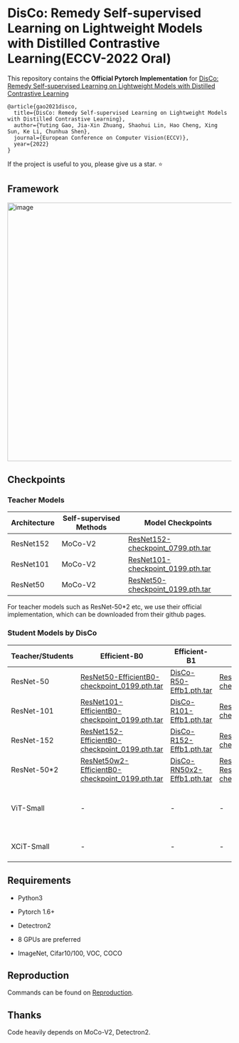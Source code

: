 # DisCo: Remedy Self-supervised Learning on Lightweight Models with Distilled Contrastive Learning(ECCV-2022 Oral)



This repository contains the **Official Pytorch Implementation** for [DisCo: Remedy Self-supervised Learning on Lightweight Models with Distilled Contrastive Learning](https://arxiv.org/abs/2104.09124)

```
@article{gao2021disco,
  title={DisCo: Remedy Self-supervised Learning on Lightweight Models with Distilled Contrastive Learning},
  author={Yuting Gao, Jia-Xin Zhuang, Shaohui Lin, Hao Cheng, Xing Sun, Ke Li, Chunhua Shen},
  journal={European Conference on Computer Vision(ECCV)},
  year={2022}
}
```

If the project is useful to you, please give us a star. ⭐️


## Framework

<img width="580" alt="image" src="https://user-images.githubusercontent.com/22510464/124569124-3f0a1800-de78-11eb-8734-dfe86d87197d.png">


## Checkpoints

### Teacher Models 

| Architecture | Self-supervised Methods | Model Checkpoints                                            |
| :----------- | ----------------------- | ------------------------------------------------------------ |
| ResNet152    | MoCo-V2                 | [ResNet152-checkpoint_0799.pth.tar](https://hkustconnect-my.sharepoint.com/:u:/g/personal/jzhuangad_connect_ust_hk/Ea-cJlU8dV1IhyxUqfvqNFwBnhf3y7P9h0KBjK8eUluboQ?e=jKUIOJ) |
| ResNet101    | MoCo-V2                 | [ResNet101-checkpoint_0199.pth.tar](https://hkustconnect-my.sharepoint.com/:u:/g/personal/jzhuangad_connect_ust_hk/EYwQUxw76pRGodADpRZK42AB7j1iRu0VTDz7OgZyRwaJ2A?e=E9Cg20) |
| ResNet50     | MoCo-V2                 | [ResNet50-checkpoint_0199.pth.tar](https://hkustconnect-my.sharepoint.com/:u:/g/personal/jzhuangad_connect_ust_hk/EZaGJw0bXsFAp5JUTzhPtecBeyk77qOPqvG5E24H9Pehmg?e=9wtpzJ) |

For teacher models such as ResNet-50*2 etc, we use their official implementation, which can be downloaded from their github pages. 

### Student Models by DisCo

| Teacher/Students | Efficient-B0   |   Efficient-B1   | ResNet-18  | ResNet-34 | MobileNet-v3 |Vit-Tiny   | XCiT-Tiny                                                   |
| ----------------| --------------------------- | --------------------------- | --------------------------- | ------------------------------------------------------------ | ------------------------------------------------------------ | ------------------------------------------------------------ | ------------------------------------------------------------ |
| ResNet-50        | [ResNet50-EfficientB0-checkpoint_0199.pth.tar](https://hkustconnect-my.sharepoint.com/:u:/g/personal/jzhuangad_connect_ust_hk/EZ3HDEiMWN9Hh8q2Vdk70vABCNaEKahc4-G2lo6n-hm_UA?e=dagoX8) | [DisCo-R50-Effb1.pth.tar](https://hkustconnect-my.sharepoint.com/:u:/g/personal/jzhuangad_connect_ust_hk/EV1WPVvdupJFhf8dIt5UHlMBA1ISoPvmS5i5HKAfWOjMLg?e=LRMvua) | [ResNet50-ResNet18-checkpoint_0199.pth.tar](https://hkustconnect-my.sharepoint.com/:u:/g/personal/jzhuangad_connect_ust_hk/ET_i6g883Z5Gk8_WMRRypsIBvsDFCkoEHNaX1fPQRvhQ8A?e=SGeALD) | [DisCo-R50-R34.pth.tar](https://hkustconnect-my.sharepoint.com/:u:/g/personal/jzhuangad_connect_ust_hk/EZVX5NO2y69NoCe3BI-PNF0BpKNJR1QHKKNZsDfXcTZ0yw?e=CWsuv3) | [DisCo-R50-Mob.pth.tar](https://hkustconnect-my.sharepoint.com/:u:/g/personal/jzhuangad_connect_ust_hk/ERiHbUJATK9GlIa2wJZmcqMBs3sHHzVzSrnyEPNBwNp0rA?e=WiGbYW) |-                                                            | -                                                            |
| ResNet-101       | [ResNet101-EfficientB0-checkpoint_0199.pth.tar](https://hkustconnect-my.sharepoint.com/:u:/g/personal/jzhuangad_connect_ust_hk/EUFnxWihEf9DgsJF0qXqQqwBaGz0COwJEpgcq_QY141MQg?e=PLdWgX) | [DisCo-R101-Effb1.pth.tar](https://hkustconnect-my.sharepoint.com/:u:/g/personal/jzhuangad_connect_ust_hk/EekuIGR6ridFvAg3NhD9GxQBqpMfjucXIjjHSSdffkPn-w?e=7bqAf2) | [ResNet101-ResNet18-checkpoint_0199.pth.tar](https://hkustconnect-my.sharepoint.com/:u:/g/personal/jzhuangad_connect_ust_hk/ERAE008V4TFForMi1C-oNmEBFpgZQmvUJmVNFENC2WXD6Q?e=Fmkptt) | [DisCo-R101-R34.pth.tar](https://hkustconnect-my.sharepoint.com/:u:/g/personal/jzhuangad_connect_ust_hk/EYCLWUYDqhhOiEa6ds5rjHYBKS7GRrEHToGqsbwBLf_jug?e=CmOOdM) |[DisCo-R101-Mob.pth.tar](https://hkustconnect-my.sharepoint.com/:u:/g/personal/jzhuangad_connect_ust_hk/ERu92035ZmNHk9lvuyj6dGIBVKZ_SO1r6ZoR_Ca_AZ207A?e=76VvCt)|-                                                            | -                                                            |
| ResNet-152       | [ResNet152-EfficientB0-checkpoint_0199.pth.tar](https://hkustconnect-my.sharepoint.com/:u:/g/personal/jzhuangad_connect_ust_hk/EUwOfm8UmNtJssIShAZIiLsBnbJGY8VCTcYBXOuVdB-b4w?e=O7G897) | [DisCo-R152-Effb1.pth.tar](https://hkustconnect-my.sharepoint.com/:u:/g/personal/jzhuangad_connect_ust_hk/EboHOWOGpvNAvdXH9mAef1wBlwY6MyoG6X1ERKi8TUAbYQ?e=a5UmJs) | [ResNet152-ResNet18-checkpoint_0199.pth.tar](https://hkustconnect-my.sharepoint.com/:u:/g/personal/jzhuangad_connect_ust_hk/EbrXFWngADdNtFMDm1d6ScEB3AjbMxbQ4AxG3RDSLR2ecg?e=SMfbsa) | [DisCo-R152-R34.pth.tar](https://hkustconnect-my.sharepoint.com/:u:/g/personal/jzhuangad_connect_ust_hk/Eb-zmWEJm75Hp6-M9glXGH8BCJHimbWfi5GDV1BYUoLXhA?e=QvZ9yO) | [DisCo-R152-Mob.pth.tar](https://hkustconnect-my.sharepoint.com/:u:/g/personal/jzhuangad_connect_ust_hk/Eb2v_D4w8NlDh0cT9W6P2wsBeS7aL4y1wiRzDsoVbjRpew?e=ISK4bF) |-                                                            | -                                                            |
| ResNet-50*2      | [ResNet50w2-EfficientB0-checkpoint_0199.pth.tar](https://hkustconnect-my.sharepoint.com/:u:/g/personal/jzhuangad_connect_ust_hk/ETrIFUa1c_RIvYOSb_eiQMMBDr0uO6xMVRBvbvOfKP40fg?e=cuJlNv) | [DisCo-RN50x2-Effb1.pth.tar](https://hkustconnect-my.sharepoint.com/:u:/g/personal/jzhuangad_connect_ust_hk/EUfm_r2MdFtItmfCiwbjtRABlHkn6KchK0DW_0Qyi_9VQA?e=rfOpKu) | [ResNet50w2-ResNet18-checkpoint_0199.pth.tar](https://hkustconnect-my.sharepoint.com/:u:/g/personal/jzhuangad_connect_ust_hk/EVigZpNTekJHi1ltj-uKPagB_HvWSStRuAPHk1wAfaa-eg?e=CPrD5M) | [DisCo-RN50x2-R34.pth.tar](https://hkustconnect-my.sharepoint.com/:u:/g/personal/jzhuangad_connect_ust_hk/EZR0Xt7hVwFAh3r1bH5A86oB0mNMv82KZDoBgrk1x1IJFw?e=esZF0r) | [DisCo-RN50x2-Mob.pth.tar](https://hkustconnect-my.sharepoint.com/:u:/g/personal/jzhuangad_connect_ust_hk/Ef41UHaon0tFq1kDImaOXOYBiglIOgEoCb6acpWuXIp2Fg?e=mcHkvE) |-                                                            | -                                                            |
| ViT-Small        | -                                                            | -                                                            | -                                                            |-                                                            |-                                                            | [DisCo-ViT-small-ViT-tiny.pth](https://hkustconnect-my.sharepoint.com/:u:/g/personal/jzhuangad_connect_ust_hk/Ebsv3xQse-tHgvqzogyGPo8BvzmoJlx3_Ua3PTNpooiT_g?e=ExIgjU) | -                                                            |
| XCiT-Small       | -                                                            | -                                                            | -                                                            | -                                                            |-                                                            | -                                                            | [XCiT-Small-XCiT-Tiny-checkpoint.pth](https://hkustconnect-my.sharepoint.com/:u:/g/personal/jzhuangad_connect_ust_hk/EaE_Zp4lj55ClAEV2ByqzrcBspUO0fSWQgDo008zz6WQtw?e=x3Ryvy) |



## Requirements

* Python3
* Pytorch 1.6+
* Detectron2

* 8 GPUs are preferred
* ImageNet, Cifar10/100, VOC, COCO


## Reproduction
Commands can be found on [Reproduction](./Reproduction.md).

## Thanks
Code heavily depends on MoCo-V2, Detectron2.
